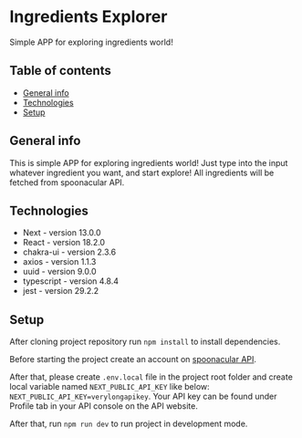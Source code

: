 # Ingredients Explorer
Simple APP for exploring ingredients world!

## Table of contents
* [General info](#general-info)
* [Technologies](#technologies)
* [Setup](#setup)

## General info
This is simple APP for exploring ingredients world!
Just type into the input whatever ingredient you want, and start explore!
All ingredients will be fetched from spoonacular API.

## Technologies
* Next - version 13.0.0
* React - version 18.2.0
* chakra-ui - version 2.3.6
* axios - version 1.1.3
* uuid - version 9.0.0
* typescript - version 4.8.4
* jest - version 29.2.2


## Setup
After cloning project repository run `npm install` to install dependencies.

Before starting the project create an account on [spoonacular API](https://spoonacular.com/food-api).

After that, please create `.env.local` file in the project root folder and create local variable
named `NEXT_PUBLIC_API_KEY` like below:
`NEXT_PUBLIC_API_KEY=verylongapikey`.
Your API key can be found under Profile tab in your API console on the API website.

After that, run `npm run dev` to run project in development mode.

